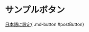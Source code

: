 # サンプルボタン

[日本語に設定](#){ .md-button #postButton}

<script>
document.getElementById('postButton').addEventListener('click', function() {
    fetch('http://127.0.0.1:15520/setconfig', {
        method: 'POST',
        headers: {
            'Content-Type': 'application/json'
        },
        body: JSON.stringify(
            {
                "YNC-NEO": 
                {
                    "NativeLanguage": 43
                }
            }        
        )
    })
    .then(response => response.json())
    .then(data => console.log('成功:', data))
    .catch((error) => console.error('エラー:', error));
});
</script>